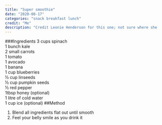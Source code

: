 ```yaml
---
title: "Super smoothie"
date: "2020-08-17"
categories: "snack breakfast lunch"
credit: "Me"
description: "Credit Leonie Henderson for this one; not sure where she got it from but as far as healthy smoothies go - this is a palatable cracker."
---
```

###Ingredients
3 cups spinach  
1 bunch kale  
2 small carrots  
1 tomato  
1 avocado  
1 banana  
1 cup blueberries  
½ cup linseeds  
½ cup pumpkin seeds  
½ red pepper  
1tbsp honey (optional)  
1 litre of cold water  
1 cup ice (optional)
##Method
1. Blend all ingredients flat out until smooth
2. Feel your belly smile as you drink it
